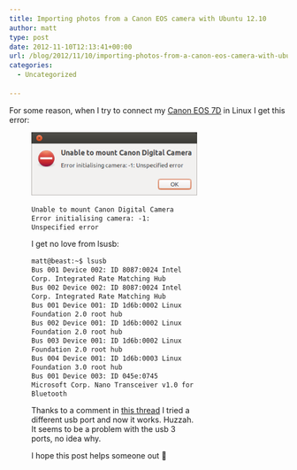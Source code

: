 ```yaml
---
title: Importing photos from a Canon EOS camera with Ubuntu 12.10
author: matt
type: post
date: 2012-11-10T12:13:41+00:00
url: /blog/2012/11/10/importing-photos-from-a-canon-eos-camera-with-ubuntu-12-10/
categories:
  - Uncategorized

---
```

For some reason, when I try to connect my [Canon EOS 7D][1] in Linux I get this error:<figure style="width: 300px" class="wp-caption alignnone">

![](/wp-content/uploads/2012/11/Screenshot-from-2012-11-10-120547.png)

    Unable to mount Canon Digital Camera  
    Error initialising camera: -1: Unspecified error

I get no love from lsusb:

```
matt@beast:~$ lsusb
Bus 001 Device 002: ID 8087:0024 Intel Corp. Integrated Rate Matching Hub
Bus 002 Device 002: ID 8087:0024 Intel Corp. Integrated Rate Matching Hub
Bus 001 Device 001: ID 1d6b:0002 Linux Foundation 2.0 root hub
Bus 002 Device 001: ID 1d6b:0002 Linux Foundation 2.0 root hub
Bus 003 Device 001: ID 1d6b:0002 Linux Foundation 2.0 root hub
Bus 004 Device 001: ID 1d6b:0003 Linux Foundation 3.0 root hub
Bus 001 Device 003: ID 045e:0745 Microsoft Corp. Nano Transceiver v1.0 for Bluetooth
```

Thanks to a comment in [this thread][2] I tried a different usb port and now it works. Huzzah. It seems to be a problem with the usb 3 ports, no idea why.

I hope this post helps someone out 🙂

 [1]: http://www.amazon.co.uk/gp/product/B002LSI1LO/ref=as_li_ss_tl?ie=UTF8&camp=1634&creative=19450&creativeASIN=B002LSI1LO&linkCode=as2&tag=mattburnscouk-21
 [2]: http://ubuntuforums.org/showthread.php?t=2045211